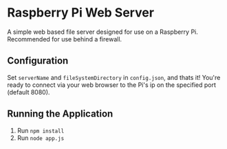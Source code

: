 # Raspberry Pi Web Server
A simple web based file server designed for use on a Raspberry Pi. Recommended for use behind a firewall.

## Configuration
Set `serverName` and `fileSystemDirectory` in `config.json`, and thats it! You're ready to connect via your web browser to the Pi's ip on the specified port (default 8080).

## Running the Application
1. Run `npm install`
2. Run `node app.js`
